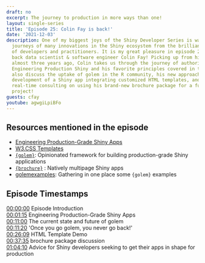 ```yaml
---
draft: no
excerpt: The journey to production in more ways than one!
layout: single-series
title: 'Episode 25: Colin Fay is back!'
date: '2021-12-03'
description: One of my biggest joys of the Shiny Developer Series is watching the
  journeys of many innovations in the Shiny ecosystem from the brilliant community
  of developers and practitioners. It is my great pleasure in episode 25 to welcome
  back data scientist & software engineer Colin Fay! Picking up from his last appearance
  almost three years ago, Colin takes us through the journey of authoring the recently-published
  Engineering Production Shiny and his favorite principles covered in the book. We
  also discuss the uptake of golem in the R community, his new approaches to starting
  development of a Shiny app integrating customized HTML templates, and even a little
  real-time consulting on using his brand-new brochure package for a fun learning
  project!
guests: cfay
youtube: agwgiLpiBFo
---
```


## Resources mentioned in the episode

- [Engineering Production-Grade Shiny Apps](https://engineering-shiny.org/)
- [W3.CSS Templates](https://www.w3schools.com/w3css/w3css_templates.asp)
- [`{golem}`](https://thinkr-open.github.io/golem/): Opinionated framework for building production-grade Shiny applications
- [`{brochure}`](https://github.com/ColinFay/brochure) : Natively multipage Shiny apps
- [golemexamples](https://github.com/ColinFay/golemexamples): Gathering in one place some `{golem}` examples

## Episode Timestamps

[00:00:00](https://youtube.com/watch?v=agwgiLpiBFo&t=0s) Episode Introduction <br> 
[00:01:15](https://youtube.com/watch?v=agwgiLpiBFo&t=75s) Engineering Production-Grade Shiny Apps <br> 
[00:11:00](https://youtube.com/watch?v=agwgiLpiBFo&t=660s) The current state and future of golem <br> 
[00:11:20](https://youtube.com/watch?v=agwgiLpiBFo&t=680s) 'Once you go golem, you never go back!' <br> 
[00:26:09](https://youtube.com/watch?v=agwgiLpiBFo&t=1569s) HTML Template Demo <br> 
[00:37:35](https://youtube.com/watch?v=agwgiLpiBFo&t=2255s) brochure package discussion <br> 
[01:04:10](https://youtube.com/watch?v=agwgiLpiBFo&t=3850s) Advice for Shiny developers seeking to get their apps in shape for production <br>
